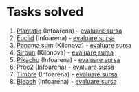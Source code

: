 # Tasks solved

1. [Plantatie](https://infoarena.ro/problema/plantatie) (Infoarena) - [evaluare sursa](https://infoarena.ro/job_detail/3230189)
2. [Euclid](https://www.infoarena.ro/problema/euclid) (Infoarena) - [evaluare sursa](https://www.infoarena.ro/job_detail/3231495)
3. [Panama sum](https://kilonova.ro/problems/304) (Kilonova) - [evaluare sursa](https://kilonova.ro/submissions/383099)
4. [Sirbun](https://kilonova.ro/problems/304) (Kilonova) - [evaluare sursa](https://kilonova.ro/submissions/383151)
5. [Pikachu](https://infoarena.ro/problema/pikachu) (Infoarena) - [evaluare sursa](https://infoarena.ro/job_detail/3233371)
6. [Proc2](https://www.infoarena.ro/problema/proc2) (Infoarena) - [evaluare sursa](https://www.infoarena.ro/job_detail/3233411)
7. [Timbre](https://www.infoarena.ro/problema/timbre) (Infoarena) - [evaluare sursa](https://www.infoarena.ro/job_detail/3233416)
8. [Bleach](https://www.infoarena.ro/problema/bleach) (Infoarena) - [evaluare sursa](https://www.infoarena.ro/job_detail/3233576)